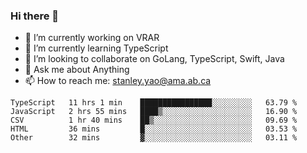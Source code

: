 ### Hi there 👋

- 🔭 I’m currently working on VRAR
- 🌱 I’m currently learning TypeScript
- 👯 I’m looking to collaborate on GoLang, TypeScript, Swift, Java
- 💬 Ask me about Anything
- 📫 How to reach me: stanley.yao@ama.ab.ca


<!--START_SECTION:waka-->
```text
TypeScript   11 hrs 1 min    ████████████████░░░░░░░░░   63.79 % 
JavaScript   2 hrs 55 mins   ████▒░░░░░░░░░░░░░░░░░░░░   16.90 % 
CSV          1 hr 40 mins    ██▒░░░░░░░░░░░░░░░░░░░░░░   09.69 % 
HTML         36 mins         █░░░░░░░░░░░░░░░░░░░░░░░░   03.53 % 
Other        32 mins         ▓░░░░░░░░░░░░░░░░░░░░░░░░   03.11 % 
```
<!--END_SECTION:waka-->
